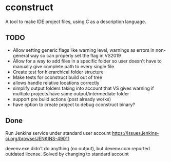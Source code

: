 # cconstruct

A tool to make IDE project files, using C as a description language.

## TODO

- Allow setting generic flags like warning level, warnings as errors in non-general way so can properly set the flag in VS2019
- Allow for a way to add files in a specific folder so user doesn't have to manually give complete path to every single file
- Create test for hierarchical folder structure
- Make tests for cconstruct build out of tree
- allows handle relative locations correctly
- simplify output folders taking into account that VS gives warning if multiple projects have same output/intermediate folder
- support pre build actions (post already works)
- have option to create project to debug cconstruct binary?

## Done

Run Jenkins service under standard user account
https://issues.jenkins-ci.org/browse/JENKINS-49011

devenv.exe didn't do anything (no output), but devenv.com reported outdated license. Solved by changing to standard account
